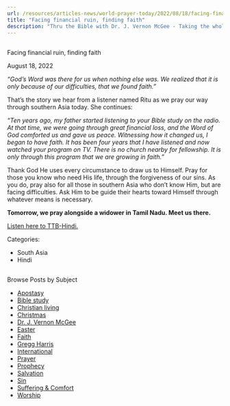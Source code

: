 ```yaml
---
url: /resources/articles-news/world-prayer-today/2022/08/18/facing-financial-ruin-finding-faith
title: "Facing financial ruin, finding faith"
description: "Thru the Bible with Dr. J. Vernon McGee - Taking the whole Word to the whole world"
---
```







## 
 Facing financial ruin, finding faith


August 18, 2022
![]()




*“God’s Word was there for us when nothing else was. We realized that it is only because of our difficulties, that we found faith.”*

That’s the story we hear from a listener named Ritu as we pray our way through southern Asia today. She continues:

*“Ten years ago, my father started listening to your Bible study on the radio. At that time, we were going through great financial loss, and the Word of God comforted us and gave us peace. Witnessing how it changed us, I began to have faith. It has been four years that I have listened and now watched your program on TV. There is no church nearby for fellowship. It is only through this program that we are growing in faith.”*

Thank God He uses every circumstance to draw us to Himself. Pray for those you know who need His life, through the forgiveness of our sins. As you do, pray also for all those in southern Asia who don’t know Him, but are facing difficulties. Ask Him to be guide their hearts toward Himself through whatever means is necessary. 

**Tomorrow, we pray alongside a widower in Tamil Nadu. Meet us there.**

[Listen here to TTB-Hindi.](https://ttb.twr.org/home/day,0422/language,HIN)



Categories: 


* South Asia
* Hindi









## 
 Browse Posts by Subject


* [Apostasy](/resources/articles-news/-in-tags/tags/Apostasy)
* [Bible study](/resources/articles-news/-in-tags/tags/Bible-study)
* [Christian living](/resources/articles-news/-in-tags/tags/Christian-living)
* [Christmas](/resources/articles-news/-in-tags/tags/Christmas)
* [Dr. J. Vernon McGee](/resources/articles-news/-in-tags/tags/Dr-J-Vernon-McGee)
* [Easter](/resources/articles-news/-in-tags/tags/easter)
* [Faith](/resources/articles-news/-in-tags/tags/Faith)
* [Gregg Harris](/resources/articles-news/-in-tags/tags/Gregg-Harris)
* [International](/resources/articles-news/-in-tags/tags/International)
* [Prayer](/resources/articles-news/-in-tags/tags/prayer)
* [Prophecy](/resources/articles-news/-in-tags/tags/Prophecy)
* [Salvation](/resources/articles-news/-in-tags/tags/Salvation)
* [Sin](/resources/articles-news/-in-tags/tags/sin)
* [Suffering & Comfort](/resources/articles-news/-in-tags/tags/Suffering-Comfort)
* [Worship](/resources/articles-news/-in-tags/tags/worship)






